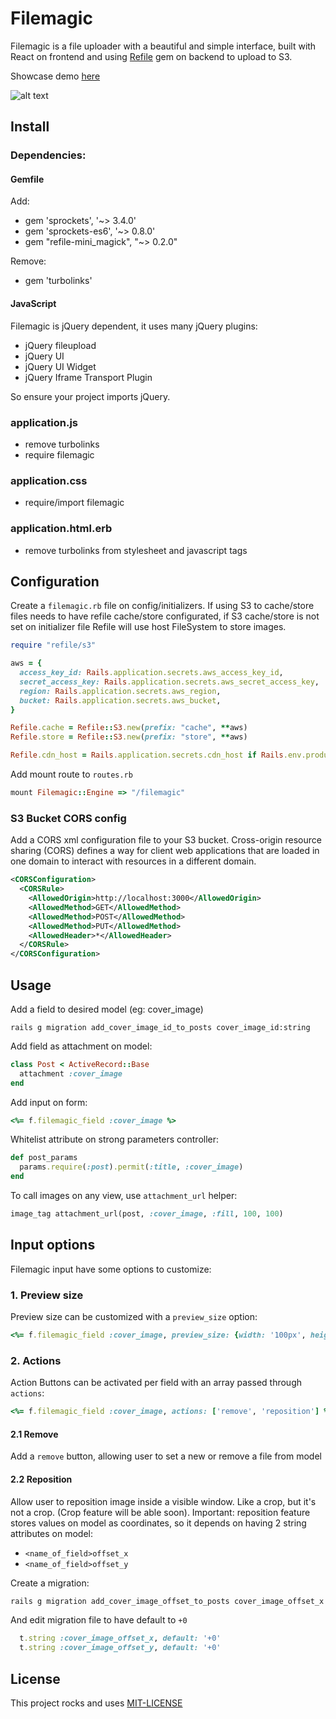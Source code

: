 # Filemagic

Filemagic is a file uploader with a beautiful and simple interface, built with React on frontend and using [Refile](https://github.com/refile/refile) gem on backend to upload to S3.

Showcase demo [here](#)

![alt text](http://i.giphy.com/26hit1IFe3a5YtvhK.gif "Title")


## Install

### Dependencies:

#### Gemfile
Add:
- gem 'sprockets', '~> 3.4.0'
- gem 'sprockets-es6', '~> 0.8.0'
- gem "refile-mini_magick", "~> 0.2.0"

Remove:
- gem 'turbolinks'

#### JavaScript
Filemagic is jQuery dependent, it uses many jQuery plugins:
- jQuery fileupload
- jQuery UI
- jQuery UI Widget
- jQuery Iframe Transport Plugin

So ensure your project imports jQuery.

### application.js
  - remove turbolinks
  - require filemagic

### application.css
  - require/import filemagic

### application.html.erb
  - remove turbolinks from stylesheet and javascript tags

## Configuration

Create a `filemagic.rb` file on config/initializers.
If using S3 to cache/store files needs to have refile cache/store configurated, if S3 cache/store is not set on initializer file Refile will use host FileSystem to store images.

```ruby
require "refile/s3"

aws = {
  access_key_id: Rails.application.secrets.aws_access_key_id,
  secret_access_key: Rails.application.secrets.aws_secret_access_key,
  region: Rails.application.secrets.aws_region,
  bucket: Rails.application.secrets.aws_bucket,
}

Refile.cache = Refile::S3.new(prefix: "cache", **aws)
Refile.store = Refile::S3.new(prefix: "store", **aws)

Refile.cdn_host = Rails.application.secrets.cdn_host if Rails.env.production?
```

Add mount route to `routes.rb`

```ruby
mount Filemagic::Engine => "/filemagic"
```

### S3 Bucket CORS config
Add a CORS xml configuration file to your S3 bucket.
Cross-origin resource sharing (CORS) defines a way for client web applications that are loaded in one domain to interact with resources in a different domain.

```xml
<CORSConfiguration>
  <CORSRule>
    <AllowedOrigin>http://localhost:3000</AllowedOrigin>
    <AllowedMethod>GET</AllowedMethod>
    <AllowedMethod>POST</AllowedMethod>
    <AllowedMethod>PUT</AllowedMethod>
    <AllowedHeader>*</AllowedHeader>
  </CORSRule>
</CORSConfiguration>
```

## Usage

Add a field to desired model (eg: cover_image)

```rails g migration add_cover_image_id_to_posts cover_image_id:string```

Add field as attachment on model:

```ruby
class Post < ActiveRecord::Base
  attachment :cover_image
end
```

Add input on form:

```ruby
<%= f.filemagic_field :cover_image %>
```

Whitelist attribute on strong parameters controller:

```ruby
def post_params
  params.require(:post).permit(:title, :cover_image)
end
```

To call images on any view, use `attachment_url` helper:

```ruby
image_tag attachment_url(post, :cover_image, :fill, 100, 100)
```


## Input options
Filemagic input have some options to customize:

### 1. Preview size
Preview size can be customized with a `preview_size` option:
```ruby
<%= f.filemagic_field :cover_image, preview_size: {width: '100px', height: '100px'} %>
```

### 2. Actions
Action Buttons can be activated per field with an array passed through `actions`:
```ruby
<%= f.filemagic_field :cover_image, actions: ['remove', 'reposition'] %>
```

#### 2.1 Remove
Add a `remove` button, allowing user to set a new or remove a file from model

#### 2.2 Reposition
Allow user to reposition image inside a visible window. Like a crop, but it's not a crop. (Crop feature will be able soon).
Important: reposition feature stores values on model as coordinates, so it depends on having 2 string attributes on model:
- `<name_of_field>offset_x`
- `<name_of_field>offset_y`

Create a migration:
```ruby
rails g migration add_cover_image_offset_to_posts cover_image_offset_x cover_image_offset_y
```

And edit migration file to have default to `+0`
```ruby
  t.string :cover_image_offset_x, default: '+0'
  t.string :cover_image_offset_y, default: '+0'
```

## License
This project rocks and uses [MIT-LICENSE](MIT-LICENSE)
